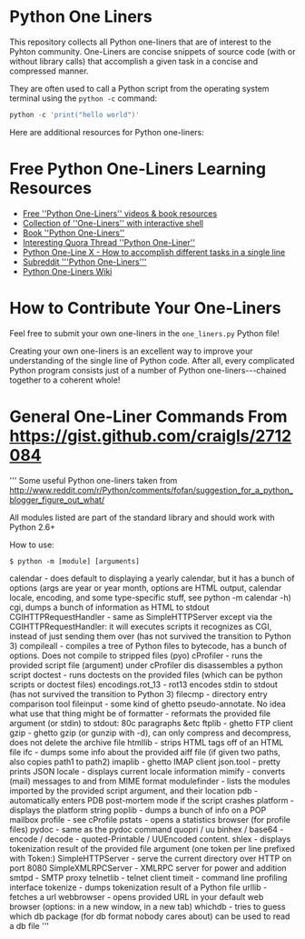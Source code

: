 # Python One Liners

This repository collects all Python one-liners that are of interest to the Pyhton community. One-Liners are concise snippets of source code (with or without library calls) that accomplish a given task in a concise and compressed manner. 

They are often used to call a Python script from the operating system terminal using the `python -c` command:

```python
python -c 'print("hello world")'
```
 
Here are additional resources for Python one-liners:

# Free Python One-Liners Learning Resources

* [Free ''Python One-Liners'' videos & book resources](https://pythononeliners.com/)
* [Collection of ''One-Liners'' with interactive shell](https://blog.finxter.com/10-python-one-liners/)
* [Book ''Python One-Liners''](https://www.amazon.com/gp/product/B07ZY7XMX8)
* [Interesting Quora Thread ''Python One-Liner''](https://www.quora.com/What-are-some-of-the-most-elegant-greatest-Python-one-liners)
* [Python One-Line X - How to accomplish different tasks in a single line](https://blog.finxter.com/python-one-line-x/)
* [Subreddit '''Python One-Liners'''](https://www.reddit.com/r/PythonOneLiners/)
* [Python One-Liners Wiki](https://wiki.python.org/moin/Powerful%20Python%20One-Liners)

# How to Contribute Your One-Liners

Feel free to submit your own one-liners in the `one_liners.py` Python file!

Creating your own one-liners is an excellent way to improve your understanding of the single line of Python code. After all, every complicated Python program consists just of a number of Python one-liners---chained together to a coherent whole!


# General One-Liner Commands From https://gist.github.com/craigls/2712084
'''
Some useful Python one-liners taken from http://www.reddit.com/r/Python/comments/fofan/suggestion_for_a_python_blogger_figure_out_what/

All modules listed are part of the standard library and should work with Python 2.6+

How to use:

    $ python -m [module] [arguments]

calendar - does default to displaying a yearly calendar, but it has a bunch of options (args are year or year month, options are HTML output, calendar locale, encoding, and some type-specific stuff, see python -m calendar -h)
cgi, dumps a bunch of information as HTML to stdout
CGIHTTPRequestHandler - same as SimpleHTTPServer except via the CGIHTTPRequestHandler: it will executes scripts it recognizes as CGI, instead of just sending them over (has not survived the transition to Python 3)
compileall - compiles a tree of Python files to bytecode, has a bunch of options. Does not compile to stripped files (pyo)
cProfiler - runs the provided script file (argument) under cProfiler
dis disassembles a python script
doctest - runs doctests on the provided files (which can be python scripts or doctest files)
encodings.rot_13 - rot13 encodes stdin to stdout (has not survived the transition to Python 3)
filecmp - directory entry comparison tool
fileinput - some kind of ghetto pseudo-annotate. No idea what use that thing might be of
formatter - reformats the provided file argument (or stdin) to stdout: 80c paragraphs &etc
ftplib - ghetto FTP client
gzip - ghetto gzip (or gunzip with -d), can only compress and decompress, does not delete the archive file
htmllib - strips HTML tags off of an HTML file
ifc - dumps some info about the provided aiff file (if given two paths, also copies path1 to path2)
imaplib - ghetto IMAP client
json.tool - pretty prints JSON
locale - displays current locale information
mimify - converts (mail) messages to and from MIME format
modulefinder - lists the modules imported by the provided script argument, and their location
pdb - automatically enters PDB post-mortem mode if the script crashes
platform - displays the platform string
poplib - dumps a bunch of info on a POP mailbox
profile - see cProfile
pstats - opens a statistics browser (for profile files)
pydoc - same as the pydoc command
quopri / uu  binhex / base64 - encode / decode - quoted-Printable / UUEncoded content.
shlex - displays tokenization result of the provided file argument (one token per line prefixed with Token:)
SimpleHTTPServer - serve the current directory over HTTP on port 8080
SimpleXMLRPCServer - XMLRPC server for power and addition
smtpd - SMTP proxy
telnetlib - telnet client
timeit - command line profiling interface
tokenize - dumps tokenization result of a Python file
urllib - fetches a url
webbrowser - opens provided URL in your default web browser (options: in a new window, in a new tab)
whichdb - tries to guess which db package (for db format nobody cares about) can be used to read a db file
'''